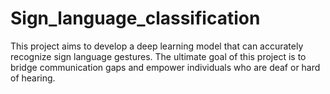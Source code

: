 # Sign_language_classification
This project aims to develop a deep learning model that can accurately recognize sign language gestures. The ultimate goal of this project is to bridge communication gaps and empower individuals who are deaf or hard of hearing. 
